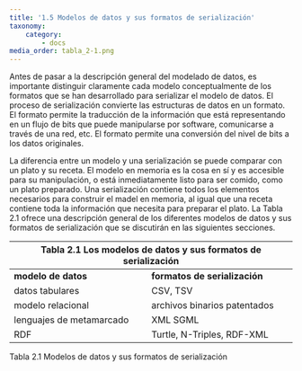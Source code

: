 ```yaml
---
title: '1.5 Modelos de datos y sus formatos de serialización'
taxonomy:
    category:
        - docs
media_order: tabla_2-1.png
---
```


Antes de pasar a la descripción general del modelado de datos, es importante distinguir claramente cada modelo conceptualmente de los formatos que se han desarrollado para serializar el modelo de datos. El proceso de serialización convierte las estructuras de datos en un formato. El formato permite la traducción de la información que está representando en un flujo de bits que puede manipularse por software, comunicarse a través de una red, etc. El formato permite una conversión del nivel de bits a los datos originales.

La diferencia entre un modelo y una serialización se puede comparar con un plato y su receta. El modelo en memoria es la cosa en sí y es accesible para su manipulación, o está inmediatamente listo para ser comido, como un plato preparado. Una serialización contiene todos los elementos necesarios para construir el madel en memoria, al igual que una receta contiene toda la información que necesita para preparar el plato. La Tabla 2.1 ofrece una descripción general de los diferentes modelos de datos y sus formatos de serialización que se discutirán en las siguientes secciones.
 
<table>
<thead>
  <tr>
    <th colspan="4">Tabla 2.1 Los modelos de datos y sus formatos de serialización</th>
  </tr>
</thead>
<tbody>
  <tr>
    <td><strong>modelo de datos</strong></td>
    <td><strong>formatos de serialización</strong></td>
  </tr>
  <tr>
    <td>datos tabulares</td>
    <td>CSV, TSV</td>
  </tr>
  <tr>
    <td>modelo relacional</td>
    <td>archivos binarios patentados</td>
  </tr>
  <tr>
    <td>lenguajes de metamarcado</td>
    <td>XML SGML</td>
  </tr>
  <tr>
    <td>RDF</td>
    <td>Turtle, N-Triples, RDF-XML</td>
  </tr>
</tbody>
</table>

Tabla 2.1 Modelos de datos y sus formatos de serialización